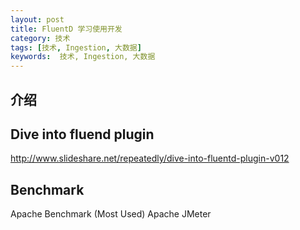 ```yaml
---
layout: post
title: FluentD 学习使用开发
category: 技术
tags: [技术, Ingestion, 大数据]
keywords:  技术, Ingestion, 大数据
---
```


## 介绍

## Dive into fluend plugin

http://www.slideshare.net/repeatedly/dive-into-fluentd-plugin-v012


## Benchmark

Apache Benchmark (Most Used)
Apache JMeter

